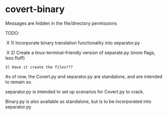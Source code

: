 # covert-binary
Messages are hidden in the file/directory permissions

TODO:

  X 1) Incorporate binary translation functionality into separator.py
  
  X 2) Create a linux-terminal-friendly version of separate.py (more flags, less fluff)
  
    3) Have it create the files???
    
As of now, the Covert.py and separator.py are standalone, and are intended to remain so.

separator.py is intended to set up scenarios for Covert.py to crack.

Binary.py is also available as standalone, but is to be incorporated into separator.py
